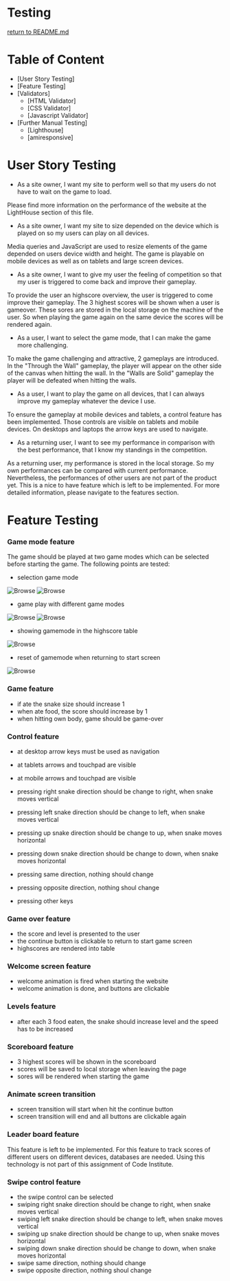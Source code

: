 # Testing

[return to README.md](https://github.com/Dutchie1990/TheGameOfSnake)

# Table of Content 
- [User Story Testing]
- [Feature Testing]
- [Validators]
    - [HTML Validator]
    - [CSS Validator]
    - [Javascript Validator]
- [Further Manual Testing]
    - [Lighthouse]
    - [amiresponsive]

# User Story Testing 

- As a site owner, I want my site to perform well so that my users do not have to wait on the game to load.

Please find more information on the performance of the website at the LightHouse section of this file. 

- As a site owner, I want my site to size depended on the device which is played on so my users can play on all devices.

Media queries and JavaScript are used to resize elements of the game depended on users device width and height. The game is playable on mobile devices as well as on tablets and large screen devices.

- As a site owner, I want to give my user the feeling of competition so that my user is triggered to come back and improve their gameplay.

To provide the user an highscore overview, the user is triggered to come improve their gameplay. The 3 highest scores will be shown when a user is gameover. These sores are stored in the local storage on the machine of the user. So when playing the game again on the same device the scores will be rendered again. 

- As a user, I want to select the game mode, that I can make the game more challenging.

To make the game challenging and attractive, 2 gameplays are introduced. In the "Through the Wall" gameplay, the player will appear on the other side of the canvas when hitting the wall. In the "Walls are Solid" gameplay the player will be defeated when hitting the walls. 

- As a user, I want to play the game on all devices, that I can always improve my gameplay whatever the device I use.

To ensure the gameplay at mobile devices and tablets, a control feature has been implemented. Those controls are visible on tablets and mobile devices. On desktops and laptops the arrow keys are used to navigate. 

- As a returning user, I want to see my performance in comparison with the best performance, that I know my standings in the competition.

As a returning user, my performance is stored in the local storage. So my own performances can be compared with current performance. Nevertheless, the performances of other users are not part of the product yet. This is a nice to have feature which is left to be implemented. For more detailed information, please navigate to the features section. 

# Feature Testing

### Game mode feature

The game should be played at two game modes which can be selected before starting the game. The following points are tested:

- selection game mode 

![Browse](https://github.com/Dutchie1990/TheGameOfSnake/blob/main/docs/misc/testing-gamemode/game-mode-selection-1.png)
![Browse](https://github.com/Dutchie1990/TheGameOfSnake/blob/main/docs/misc/testing-gamemode/game-mode-selection-2.png)

- game play with different game modes

![Browse](https://github.com/Dutchie1990/TheGameOfSnake/blob/main/docs/misc/testing-gamemode/game-mode-1-demo.gif)
![Browse](https://github.com/Dutchie1990/TheGameOfSnake/blob/main/docs/misc/testing-gamemode/game-mode-2-demo.gif)

- showing gamemode in the highscore table

![Browse](https://github.com/Dutchie1990/TheGameOfSnake/blob/main/docs/misc/testing-gamemode/game-mode-in-highscore.png)

- reset of gamemode when returning to start screen

![Browse](https://github.com/Dutchie1990/TheGameOfSnake/blob/main/docs/misc/testing-gamemode/reset-gamemode.gif)


### Game feature

- if ate the snake size should increase 1 
- when ate food, the score should increase by 1 
- when hitting own body, game should be game-over 

### Control feature

- at desktop arrow keys must be used as navigation
- at tablets arrows and touchpad are visible 
- at mobile arrows and touchpad are visible 

- pressing right snake direction should be change to right, when snake moves vertical
- pressing left snake direction should be change to left, when snake moves vertical
- pressing up snake direction should be change to up, when snake moves horizontal
- pressing down snake direction should be change to down, when snake moves horizontal
- pressing same direction, nothing should change
- pressing opposite direction, nothing shoul change

- pressing other keys 

### Game over feature

- the score and level is presented to the user 
- the continue button is clickable to return to start game screen
- highscores are rendered into table

### Welcome screen feature

- welcome animation is fired when starting the website  
- welcome animation is done, and buttons are clickable

### Levels feature

- after each 3 food eaten, the snake should increase level and the speed has to be increased

### Scoreboard feature

- 3 highest scores will be shown in the scoreboard
- scores will be saved to local storage when leaving the page 
- sores will be rendered when starting the game

### Animate screen transition

- screen transition will start when hit the continue button
- screen transition will end and all buttons are clickable again

### Leader board feature

This feature is left to be implemented. For this feature to track scores of different users on different devices, databases are needed. Using this technology is not part of this assignment of Code Institute. 

### Swipe control feature

- the swipe control can be selected 
- swiping right snake direction should be change to right, when snake moves vertical
- swiping left snake direction should be change to left, when snake moves vertical
- swiping up snake direction should be change to up, when snake moves horizontal
- swiping down snake direction should be change to down, when snake moves horizontal
- swipe same direction, nothing should change
- swipe opposite direction, nothing shoul change

